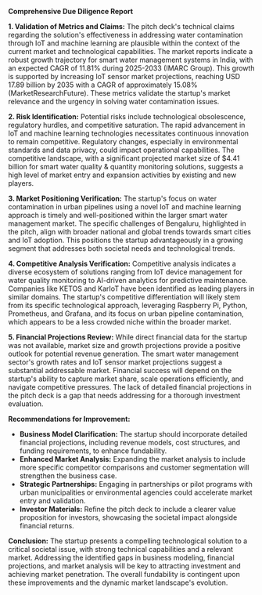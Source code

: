 **Comprehensive Due Diligence Report**

**1. Validation of Metrics and Claims:**
The pitch deck's technical claims regarding the solution's effectiveness in addressing water contamination through IoT and machine learning are plausible within the context of the current market and technological capabilities. The market reports indicate a robust growth trajectory for smart water management systems in India, with an expected CAGR of 11.81% during 2025-2033 (IMARC Group). This growth is supported by increasing IoT sensor market projections, reaching USD 17.89 billion by 2035 with a CAGR of approximately 15.08% (MarketResearchFuture). These metrics validate the startup's market relevance and the urgency in solving water contamination issues.

**2. Risk Identification:**
Potential risks include technological obsolescence, regulatory hurdles, and competitive saturation. The rapid advancement in IoT and machine learning technologies necessitates continuous innovation to remain competitive. Regulatory changes, especially in environmental standards and data privacy, could impact operational capabilities. The competitive landscape, with a significant projected market size of $4.41 billion for smart water quality & quantity monitoring solutions, suggests a high level of market entry and expansion activities by existing and new players.

**3. Market Positioning Verification:**
The startup's focus on water contamination in urban pipelines using a novel IoT and machine learning approach is timely and well-positioned within the larger smart water management market. The specific challenges of Bengaluru, highlighted in the pitch, align with broader national and global trends towards smart cities and IoT adoption. This positions the startup advantageously in a growing segment that addresses both societal needs and technological trends.

**4. Competitive Analysis Verification:**
Competitive analysis indicates a diverse ecosystem of solutions ranging from IoT device management for water quality monitoring to AI-driven analytics for predictive maintenance. Companies like KETOS and KarIoT have been identified as leading players in similar domains. The startup's competitive differentiation will likely stem from its specific technological approach, leveraging Raspberry Pi, Python, Prometheus, and Grafana, and its focus on urban pipeline contamination, which appears to be a less crowded niche within the broader market.

**5. Financial Projections Review:**
While direct financial data for the startup was not available, market size and growth projections provide a positive outlook for potential revenue generation. The smart water management sector's growth rates and IoT sensor market projections suggest a substantial addressable market. Financial success will depend on the startup's ability to capture market share, scale operations efficiently, and navigate competitive pressures. The lack of detailed financial projections in the pitch deck is a gap that needs addressing for a thorough investment evaluation.

**Recommendations for Improvement:**
- **Business Model Clarification:** The startup should incorporate detailed financial projections, including revenue models, cost structures, and funding requirements, to enhance fundability.
- **Enhanced Market Analysis:** Expanding the market analysis to include more specific competitor comparisons and customer segmentation will strengthen the business case.
- **Strategic Partnerships:** Engaging in partnerships or pilot programs with urban municipalities or environmental agencies could accelerate market entry and validation.
- **Investor Materials:** Refine the pitch deck to include a clearer value proposition for investors, showcasing the societal impact alongside financial returns.

**Conclusion:**
The startup presents a compelling technological solution to a critical societal issue, with strong technical capabilities and a relevant market. Addressing the identified gaps in business modeling, financial projections, and market analysis will be key to attracting investment and achieving market penetration. The overall fundability is contingent upon these improvements and the dynamic market landscape's evolution.